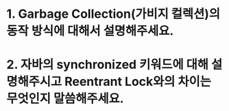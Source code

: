 # 1. Garbage Collection(가비지 컬렉션)의 동작 방식에 대해서 설명해주세요.

# 2. 자바의 synchronized 키워드에 대해 설명해주시고 Reentrant Lock와의 차이는 무엇인지 말씀해주세요.
